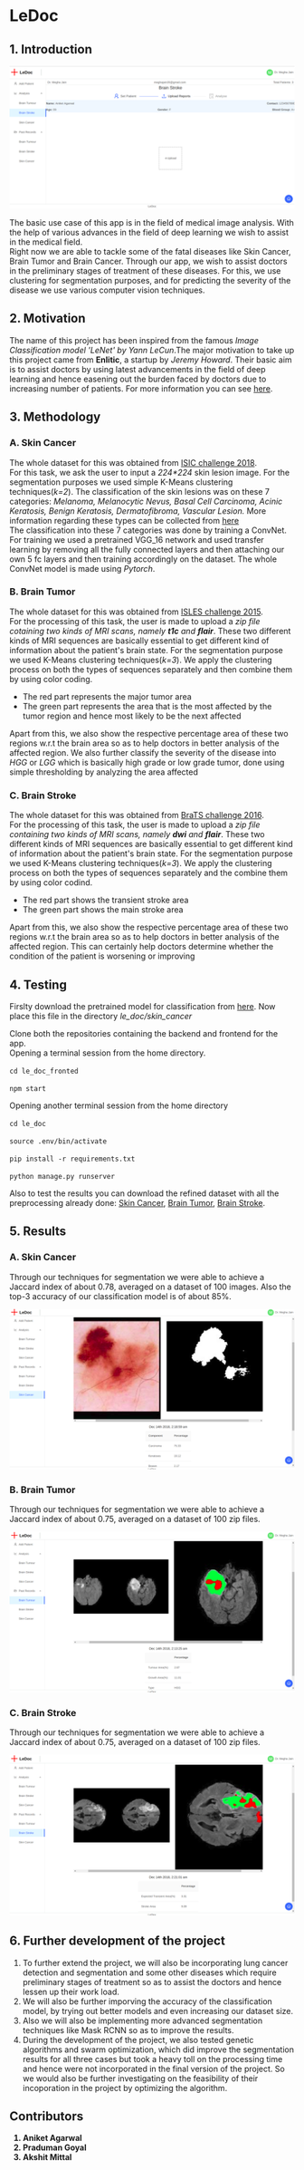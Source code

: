 <h1> LeDoc </h1>

<h2> 1. Introduction </h2>
<img src='images/home.png' style="max-width:100%;">
<p> The basic use case of this app is in the field of medical image analysis. With the help of various advances in the field of deep learning we wish to assist in the medical field.<br> Right now we are able to tackle some of the fatal diseases like Skin Cancer, Brain Tumor and Brain Cancer. Through our app, we wish to assist doctors in the preliminary stages of treatment of these diseases. For this, we use clustering for segmentation purposes, and for predicting the severity of the disease we use various computer vision techniques.</p>

<h2> 2. Motivation </h2>
<p> The name of this project has been inspired from the famous <i>Image Classification model 'LeNet' by Yann LeCun</i>.The major motivation to take up this project came from <b>Enlitic</b>, a startup by <i>Jeremy Howard</i>. Their basic aim is to assist doctors by using latest advancements in the field of deep learning and hence easening out the burden faced by doctors due to increasing number of patients. For more information you can see <a href='https://www.enlitic.com/'>here</a>.
    
<h2> 3. Methodology</h2>
<h3> A. Skin Cancer </h3>
<p>The whole dataset for this was obtained from <a href='https://challenge2018.isic-archive.com/'>ISIC challenge 2018</a>.<br>For this task, we ask the user to input a <i>224*224</i> skin lesion image. For the segmentation purposes we used simple K-Means clustering techniques(<i>k=2</i>). The classification of the skin lesions was on these 7 categories:<i> Melanoma, Melanocytic Nevus, Basal Cell Carcinoma, Acinic Keratosis, Benign Keratosis, Dermatofibroma, Vascular Lesion.</i> More information regarding these types can be collected from <a href='https://challenge2018.isic-archive.com/task3/'>here</a> <br> The classification into these 7 categories was done by training a ConvNet. For training we used a pretrained VGG_16 network and used transfer learning by removing all the fully connected layers and then attaching our own 5 fc layers and then training accordingly on the dataset. The whole ConvNet model is made using <i>Pytorch</i>. </p>
<h3> B. Brain Tumor </h3>
<p>The whole dataset for this was obtained from <a href='http://www.isles-challenge.org/ISLES2015/'>ISLES challenge 2015</a>. <br>For the processing of this task, the user is made to upload a <i>zip file cotaining two kinds of MRI scans, namely <b>t1c</b> and <b>flair</b></i>. These two different kinds of MRI sequences are basically essential to get different kind of information about the patient's brain state. For the segmentation purpose we used K-Means clustering techniques(<i>k=3</i>). We apply the clustering process on both the types of sequences separately and then combine them by using color coding.</p>
<ul>
    <li>The red part represents the major tumor area</li>
    <li>The green part represents the area that is the most affected by the tumor region and hence most likely to be the next affected</li>
</ul>
<p>Apart from this, we also show the respective percentage area of these two regions w.r.t the brain area so as to help doctors in better analysis of the affected region. We also further classify the severity of the disease into <i>HGG</i> or <i>LGG</i> which is basically high grade or low grade tumor, done using simple thresholding by analyzing the area affected</p>
<h3> C. Brain Stroke </h3>
<p>The whole dataset for this was obtained from <a href='http://braintumorsegmentation.org/'>BraTS challenge 2016</a>. <br>For the processing of this task, the user is made to upload a <i>zip file containing two kinds of MRI scans, namely <b>dwi</b> and <b>flair</b></i>. These two different kinds of MRI sequences are basically essential to get different kind of information about the patient's brain state. For the segmentation purpose we used K-Means clustering techniques(<i>k=3</i>). We apply the clustering process on both the types of sequences separately and the combine them by using color codind.</p>
<ul>
    <li>The red part shows the transient stroke area</li>
    <li>The green part shows the main stroke area</li>
</ul>
<p>Apart from this, we also show the respective percentage area of these two regions w.r.t the brain area so as to help doctors in better analysis of the affected region. This can certainly help doctors determine whether the condition of the patient is worsening or improving</p>

<h2> 4. Testing </h2>
<p>Firslty download the pretrained model for classification from <a href='https://drive.google.com/file/d/1rOGo8Lc9mvboVdcxb473tnrAglQ7_QnI/view?usp=sharing'>here</a>. Now place this file in the directory <i>le_doc/skin_cancer</i></p>
<p>Clone both the repositories containing the backend and frontend for the app.<br>Opening a terminal session from the home directory.</p>

``
cd le_doc_fronted  
``

``
npm start
``

<p>Opening another terminal session from the home directory</p>

``
cd le_doc
``

``
source .env/bin/activate  
``

``
pip install -r requirements.txt  
``

``
python manage.py runserver
``

<p> Also to test the results you can download the refined dataset with all the preprocessing already done:
    <a href='https://drive.google.com/file/d/1Z86Q54PLaDp65N0tQhwGbnL2FTaDytA-/view?usp=sharing'>Skin Cancer</a>, <a href='https://drive.google.com/file/d/1NbTfnIuRVuPyuXOshbvT2W8tGMtvPFi4/view?usp=sharing'>Brain Tumor</a>, <a href='https://drive.google.com/file/d/1TMEo87_R9_G-2JOx6Q-UWW0aOM6lwj4t/view?usp=sharing'>Brain Stroke</a>.

<h2> 5. Results </h2>
<h3> A. Skin Cancer </h3>
<p> Through our techniques for segmentation we were able to achieve a Jaccard index of about 0.78, averaged on a dataset of 100 images. Also the top-3 accuracy of our classification model is of about 85%.</p>
<img src='images/skin_cancer.png' style="max-width:100%;">
<h3> B. Brain Tumor </h3>
<p> Through our techniques for segmentation we were able to achieve a Jaccard index of about 0.75, averaged on a dataset of 100 zip files.</p>
<img src='images/brain_tumor.png' style="max-width:100%;">
<h3> C. Brain Stroke </h3>
<p> Through our techniques for segmentation we were able to achieve a Jaccard index of about 0.75, averaged on a dataset of 100 zip files.</p>
<img src='images/brain_stroke.png' style="max-width:100%;">

<h2> 6. Further development of the project </h2>
<ol>
    <li>To further extend the project, we will also be incorporating lung cancer detection and segmentation and some other diseases which require preliminary stages of treatment so as to assist the doctors and hence lessen up their work load.</li>
    <li>We will also be further imporving the accuracy of the classification model, by trying out better models and even increasing our dataset size.</li>
    <li>Also we will also be implementing more advanced segmentation techniques like Mask RCNN so as to improve the results.</li>
    <li>During the development of the project, we also tested genetic algorithms and swarm optimization, which did improve the segmentation results for all three cases but took a heavy toll on the processing time and hence were not incorporated in the final version of the project. So we would also be further investigating on the feasibility of their incoporation in the project by optimizing the algorithm.</li>
</ol>

<h2> Contributors </h2>
<b><ol>
    <li>Aniket Agarwal</li>
    <li>Praduman Goyal</li>
    <li>Akshit Mittal</li>
</ol></b>

